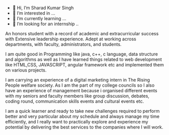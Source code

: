 - 👋 Hi, I’m Sharad Kumar Singh
- 👀 I’m interested in ...
- 🌱 I’m currently learning ...
- 💞️ I’m looking for an internship ..


An honors student with a record of academic and extracurricular success with Extensive leadership experience.
Adept at working across departments, with faculty, administrators, and students.

I am quite good in Programming like java, c++, c language, data structure and algorithms as well as 
I have learned things related to web development like HTML,CSS, JAVASCRIPT, angular framework etc and implemented them on various projects.

I am carrying an experience of a digital marketing intern in The Rising People welfare society.
As I am the part of my college councils so I also have an experience
of management because i organised different events with my seniors and faculty members like group
discussion, debates, coding round, communication skills events and cultural events etc.

I am a quick learner and ready to take new challenges required to perform better and very particular about my schedule and always manage my time efficiently,
and I really want to practically explore and experience my potential by delivering the
best services to the companies where I will work.
